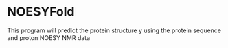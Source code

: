 # NOESYFold
This program will predict the protein structure y using the protein sequence and proton NOESY NMR data
